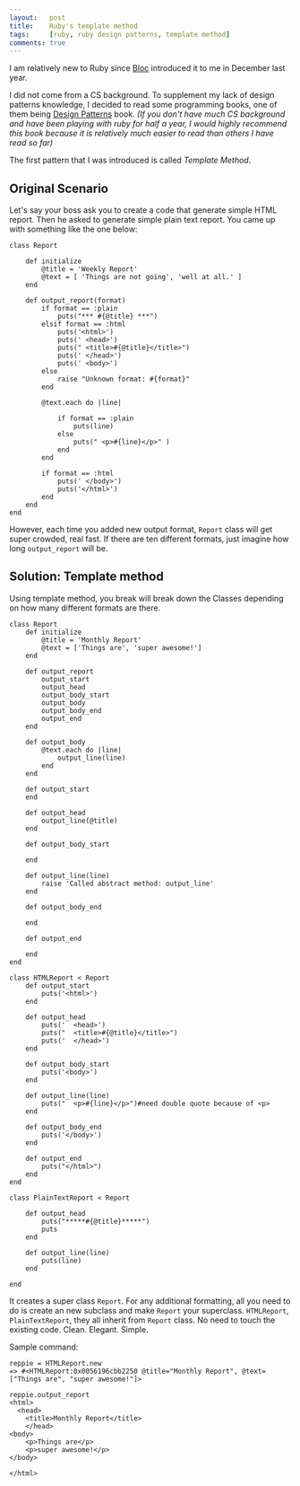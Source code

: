 ```yaml
---
layout:   post
title:    Ruby's template method
tags:     [ruby, ruby design patterns, template method]
comments: true
---
```



I am relatively new to Ruby since [Bloc](http://bloc.io/) introduced it to me in December last year.

I did not come from a CS background. To supplement my lack of design patterns knowledge, I decided to read some programming books, one of them being [Design Patterns](https://www.amazon.com/Design-Patterns-Ruby-Russ-Olsen/dp/0321490452) book. *(If you don't have much CS background and have been playing with ruby for half a year, I would highly recommend this book because it is relatively much easier to read than others I have read so far)*

The first pattern that I was introduced is called *Template Method*.

## Original Scenario

Let's say your boss ask you to create a code that generate simple HTML report. Then he asked to generate simple plain text report. You came up with something like the one below:

```
class Report

	def initialize
		@title = 'Weekly Report'
		@text = [ 'Things are not going', 'well at all.' ]
	end

	def output_report(format)
		if format == :plain
			puts("*** #{@title} ***")
		elsif format == :html
			puts('<html>')
			puts(' <head>')
			puts(" <title>#{@title}</title>")
			puts(' </head>')
			puts(' <body>')
		else
			raise "Unknown format: #{format}"
		end

		@text.each do |line|

			if format == :plain
				puts(line)
			else
				puts(" <p>#{line}</p>" )
			end
		end

		if format == :html
			puts(' </body>')
			puts('</html>')
		end
	end
end
```

However, each time you added new output format, `Report` class will get super crowded, real fast. If there are ten different formats, just imagine how long `output_report` will be.

## Solution: Template method

Using template method, you break will break down the Classes depending on how many different formats are there.

```
class Report
	def initialize
		@title = 'Monthly Report'
		@text = ['Things are', 'super awesome!']
	end

	def output_report
		output_start
		output_head
		output_body_start
		output_body
		output_body_end
		output_end
	end

	def output_body
		@text.each do |line|
			output_line(line)
		end
	end

	def output_start
	end

	def output_head
		output_line(@title)
	end

	def output_body_start

	end

	def output_line(line)
		raise 'Called abstract method: output_line'
	end

	def output_body_end

	end

	def output_end

	end
end

class HTMLReport < Report
	def output_start
		puts('<html>')
	end

	def output_head
		puts('	<head>')
		puts("	<title>#{@title}</title>")
		puts('	</head>')
	end

	def output_body_start
		puts('<body>')
	end

	def output_line(line)
		puts("	<p>#{line}</p>")#need double quote because of <p>
	end

	def output_body_end
		puts('</body>')
	end

	def output_end
		puts("</html>")
	end
end

class PlainTextReport < Report

	def output_head
		puts("*****#{@title}*****")
		puts
	end

	def output_line(line)
		puts(line)
	end

end

```

It creates a super class `Report`. For any additional formatting, all you need to do is create an new subclass and make `Report` your superclass. `HTMLReport`, `PlainTextReport`, they all inherit from `Report` class. No need to touch the existing code. Clean. Elegant. Simple.

Sample command:

```
reppie = HTMLReport.new
=> #<HTMLReport:0x0056196cbb2250 @title="Monthly Report", @text=["Things are", "super awesome!"]>

reppie.output_report
<html>
  <head>
    <title>Monthly Report</title>
    </head>
<body>
    <p>Things are</p>
    <p>super awesome!</p>
</body>

</html>
```
